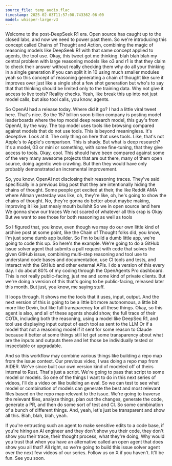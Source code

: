 ```yaml
---
source_file: temp_audio.flac
timestamp: 2025-02-03T11:57:00.743362-06:00
model: whisper-large-v3
---
```


Welcome to the post-DeepSeek R1 era. Open source has caught up to the closed labs, and now we need to power past them. So we're introducing this concept called Chains of Thought and Action, combining the magic of reasoning models like DeepSeek R1 with that same concept applied to agents, the tool use. Okay, this tweet got me thinking. blah blah blah my central problem with large reasoning models like o3 and r1 is that they claim to check their answer without really checking them why do all your thinking in a single generation if you can split it in 10 using much smaller modules yeah so this concept of reasoning generating a chain of thought like sure it improves over just like a single shot a few shot generation but who's to say that that thinking should be limited only to the training data. Why not give it access to live tools? Reality checks. Yeah, like break this up into not just model calls, but also tool calls, you know, agents.

So OpenAI had a release today. Where did it go? I had a little viral tweet here. That's nice. So the 157 billion soon billion company is posting model leaderboards where the top model deep research model, this guy's from OpenAI, by the way. The top model uses tools like browsing compared against models that do not use tools. This is beyond meaningless. It's deceptive. Look at it. The only thing on here that uses tools. Like, that's not Apple's to Apple's comparison. This is shady. But what is deep research? It's a model, 03 or mini or something, with some fine-tuning, that they give access to tools. Okay, cool. This should have been compared against some of the very many awesome projects that are out there, many of them open source, doing agentic web crawling. But then they would have only probably demonstrated an incremental improvement.

So, you know, OpenAI not disclosing their reasoning traces. They've said specifically in a previous blog post that they are intentionally hiding the chains of thought. Some people got excited at their, the like Reddit AMA where Allman yesterday was like, oh, they're like, oh, he's going to show the chains of thought. No, they're gonna do better about maybe making, improving it like just mealy mouth bullshit So we in open source land here We gonna show our traces We not scared of whatever all this crap is Okay But we want to see those for both reasoning as well as tools

So I figured that, you know, even though we may do our own little kind of archive post at some point, like the Chain of Thought folks did, you know, I'm just some dumb app builder. So I'm to build a dumb little app, we're going to code this up. So here's the example. We're going to do a GitHub issue solver agent that submits a pull request with code that solves the given GitHub issue, combining multi-step reasoning and tool use to understand code bases and documentation, use CI tools and tests, and interact with the GitHub and other external APIs. I do a version of this every day. I do about 80% of my coding through the OpenAgents Pro dashboard. This is not really public-facing, just me and some kind of private clients. But we're doing a version of this that's going to be public-facing, released later this month. But just, you know, me saying stuff.

It loops through. It shows me the tools that it uses, input, output. And the next version of this is going to be a little bit more autonomous, a little bit more like Devin, but like full transparency for all these things. Okay, so this agent is also, and all of these agents should show, the full trace of their COTA, including both the reasoning, using a model like DeepSeq R1, and tool use displaying input output of each tool as sent to the LLM Or if a model that not a reasoning model if it sent for some reason to Claude because it better at some things still let get some transparency about what are the inputs and outputs there and let those be individually tested or inspectable or upgradable.

And so this workflow may combine various things like building a repo map from the issue context. Our previous video, I was doing a repo map from AIDER. We've since built our own version kind of modeled off of theirs internal to Rust. That's just a script. We're going to pass that script to some model or models. So one of the things I want to do in this next series of videos, I'll do a video on like building an eval. So we can test to see what model or combination of models can generate the best and most relevant files based on the repo map relevant to the issue. We're going to traverse the relevant files, analyze things, plan out the changes, generate the code, generate a PR, and then do some sort of test and CI. So some combination of a bunch of different things. And, yeah, let's just be transparent and show all this. Blah, blah, blah, yeah.

If you're entrusting such an agent to make sensitive edits to a code base, if you're hiring an AI engineer and they don't show you their code, they don't show you their trace, their thought process, what they're doing, Why would you trust that when you have an alternative called an open agent that does show you all that? All right, so we're going to build this issue solver agent over the next few videos of our series. Follow us on X if you haven't. It'll be fun. See you soon.